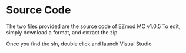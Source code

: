 # Source Code

The two files provided are the source code of EZmod MC v1.0.5
To edit, simply download a format, and extract the zip.

Once you find the sln, double click and launch Visual Studio
